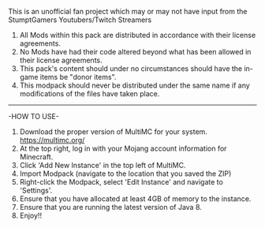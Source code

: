 This is an unofficial fan project which may or may not have input from the StumptGamers Youtubers/Twitch Streamers

1. All Mods within this pack are distributed in accordance with their license agreements.
2. No Mods have had their code altered beyond what has been allowed in their license agreements.
3. This pack's content should under no circumstances should have the in-game items be "donor items".
4. This modpack should never be distributed under the same name if any modifications of the files have taken place.




--------------------------------------------------------------------------------------------------------------------
-HOW TO USE-

1. Download the proper version of MultiMC for your system. https://multimc.org/
2. At the top right, log in with your Mojang account information for Minecraft.
2. Click 'Add New Instance' in the top left of MultiMC.
3. Import Modpack (navigate to the location that you saved the ZIP)
4. Right-click the Modpack, select 'Edit Instance' and navigate to 'Settings'.
5. Ensure that you have allocated at least 4GB of memory to the instance.
6. Ensure that you are running the latest version of Java 8.
7. Enjoy!!
